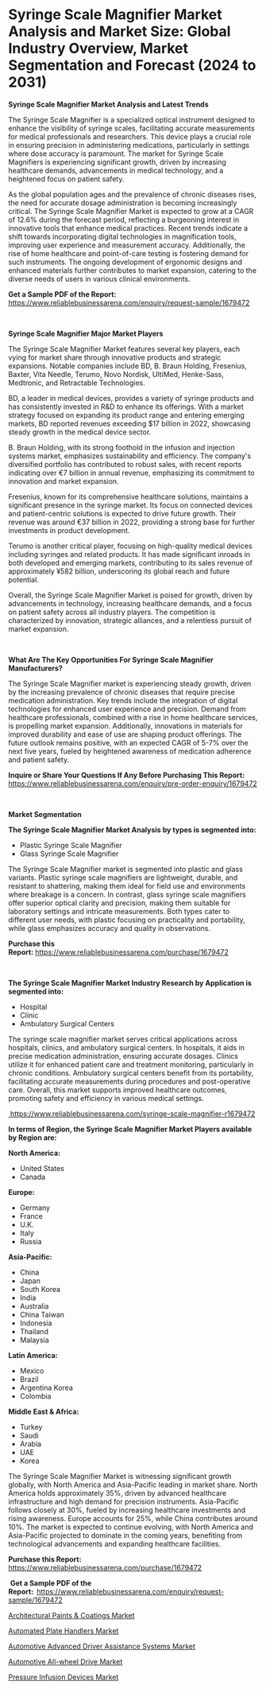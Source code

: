 <p><h1>Syringe Scale Magnifier Market Analysis and Market Size: Global Industry Overview, Market Segmentation and Forecast (2024 to 2031)</h1></p><p><strong>Syringe Scale Magnifier Market Analysis and Latest Trends</strong></p>
<p><p>The Syringe Scale Magnifier is a specialized optical instrument designed to enhance the visibility of syringe scales, facilitating accurate measurements for medical professionals and researchers. This device plays a crucial role in ensuring precision in administering medications, particularly in settings where dose accuracy is paramount. The market for Syringe Scale Magnifiers is experiencing significant growth, driven by increasing healthcare demands, advancements in medical technology, and a heightened focus on patient safety.</p><p>As the global population ages and the prevalence of chronic diseases rises, the need for accurate dosage administration is becoming increasingly critical. The Syringe Scale Magnifier Market is expected to grow at a CAGR of 12.6% during the forecast period, reflecting a burgeoning interest in innovative tools that enhance medical practices. Recent trends indicate a shift towards incorporating digital technologies in magnification tools, improving user experience and measurement accuracy. Additionally, the rise of home healthcare and point-of-care testing is fostering demand for such instruments. The ongoing development of ergonomic designs and enhanced materials further contributes to market expansion, catering to the diverse needs of users in various clinical environments.</p></p>
<p><strong>Get a Sample PDF of the Report:&nbsp;</strong> <a href="https://www.reliablebusinessarena.com/enquiry/request-sample/1679472?utm_campaign=1455&utm_medium=2&utm_source=Github&utm_content=ia&utm_term=14102024&utm_id=syringe-scale-magnifier">https://www.reliablebusinessarena.com/enquiry/request-sample/1679472</a></p>
<p>&nbsp;</p>
<p><strong>Syringe Scale Magnifier Major Market Players</strong></p>
<p><p>The Syringe Scale Magnifier Market features several key players, each vying for market share through innovative products and strategic expansions. Notable companies include BD, B. Braun Holding, Fresenius, Baxter, Vita Needle, Terumo, Novo Nordisk, UltiMed, Henke-Sass, Medtronic, and Retractable Technologies.</p><p>BD, a leader in medical devices, provides a variety of syringe products and has consistently invested in R&D to enhance its offerings. With a market strategy focused on expanding its product range and entering emerging markets, BD reported revenues exceeding $17 billion in 2022, showcasing steady growth in the medical device sector.</p><p>B. Braun Holding, with its strong foothold in the infusion and injection systems market, emphasizes sustainability and efficiency. The company's diversified portfolio has contributed to robust sales, with recent reports indicating over €7 billion in annual revenue, emphasizing its commitment to innovation and market expansion.</p><p>Fresenius, known for its comprehensive healthcare solutions, maintains a significant presence in the syringe market. Its focus on connected devices and patient-centric solutions is expected to drive future growth. Their revenue was around €37 billion in 2022, providing a strong base for further investments in product development.</p><p>Terumo is another critical player, focusing on high-quality medical devices including syringes and related products. It has made significant inroads in both developed and emerging markets, contributing to its sales revenue of approximately ¥582 billion, underscoring its global reach and future potential.</p><p>Overall, the Syringe Scale Magnifier Market is poised for growth, driven by advancements in technology, increasing healthcare demands, and a focus on patient safety across all industry players. The competition is characterized by innovation, strategic alliances, and a relentless pursuit of market expansion.</p></p>
<p>&nbsp;</p>
<p><strong>What Are The Key Opportunities For Syringe Scale Magnifier Manufacturers?</strong></p>
<p><p>The Syringe Scale Magnifier market is experiencing steady growth, driven by the increasing prevalence of chronic diseases that require precise medication administration. Key trends include the integration of digital technologies for enhanced user experience and precision. Demand from healthcare professionals, combined with a rise in home healthcare services, is propelling market expansion. Additionally, innovations in materials for improved durability and ease of use are shaping product offerings. The future outlook remains positive, with an expected CAGR of 5-7% over the next five years, fueled by heightened awareness of medication adherence and patient safety.</p></p>
<p><strong>Inquire or Share Your Questions If Any Before Purchasing This Report:</strong> <a href="https://www.reliablebusinessarena.com/enquiry/pre-order-enquiry/1679472?utm_campaign=1455&utm_medium=2&utm_source=Github&utm_content=ia&utm_term=14102024&utm_id=syringe-scale-magnifier">https://www.reliablebusinessarena.com/enquiry/pre-order-enquiry/1679472</a></p>
<p>&nbsp;</p>
<p><strong>Market Segmentation</strong></p>
<p><strong>The Syringe Scale Magnifier Market Analysis by types is segmented into:</strong></p>
<p><ul><li>Plastic Syringe Scale Magnifier</li><li>Glass Syringe Scale Magnifier</li></ul></p>
<p><p>The Syringe Scale Magnifier market is segmented into plastic and glass variants. Plastic syringe scale magnifiers are lightweight, durable, and resistant to shattering, making them ideal for field use and environments where breakage is a concern. In contrast, glass syringe scale magnifiers offer superior optical clarity and precision, making them suitable for laboratory settings and intricate measurements. Both types cater to different user needs, with plastic focusing on practicality and portability, while glass emphasizes accuracy and quality in observations.</p></p>
<p><strong>Purchase this Report:&nbsp;</strong><a href="https://www.reliablebusinessarena.com/purchase/1679472?utm_campaign=1455&utm_medium=2&utm_source=Github&utm_content=ia&utm_term=14102024&utm_id=syringe-scale-magnifier">https://www.reliablebusinessarena.com/purchase/1679472</a></p>
<p>&nbsp;</p>
<p><strong>The Syringe Scale Magnifier Market Industry Research by Application is segmented into:</strong></p>
<p><ul><li>Hospital</li><li>Clinic</li><li>Ambulatory Surgical Centers</li></ul></p>
<p><p>The syringe scale magnifier market serves critical applications across hospitals, clinics, and ambulatory surgical centers. In hospitals, it aids in precise medication administration, ensuring accurate dosages. Clinics utilize it for enhanced patient care and treatment monitoring, particularly in chronic conditions. Ambulatory surgical centers benefit from its portability, facilitating accurate measurements during procedures and post-operative care. Overall, this market supports improved healthcare outcomes, promoting safety and efficiency in various medical settings.</p></p>
<p><a href="https://www.reliablebusinessarena.com/syringe-scale-magnifier-r1679472?utm_campaign=1455&utm_medium=2&utm_source=Github&utm_content=ia&utm_term=14102024&utm_id=syringe-scale-magnifier">&nbsp;https://www.reliablebusinessarena.com/syringe-scale-magnifier-r1679472</a></p>
<p><strong>In terms of Region, the Syringe Scale Magnifier Market Players available by Region are:</strong></p>
<p>
    <p> <strong> North America: </strong>
        <ul>
            <li>United States</li>
            <li>Canada</li>
        </ul>
        </p> 
    <p> <strong> Europe: </strong>
        <ul>
            <li>Germany</li>
            <li>France</li>
            <li>U.K.</li>
            <li>Italy</li>
            <li>Russia</li>
        </ul>
        </p> 
    <p> <strong> Asia-Pacific: </strong>
        <ul>
            <li>China</li>
            <li>Japan</li>
            <li>South Korea</li>
            <li>India</li>
            <li>Australia</li>
            <li>China Taiwan</li>
            <li>Indonesia</li>
            <li>Thailand</li>
            <li>Malaysia</li>
        </ul>
        </p> 
    <p> <strong> Latin America: </strong>
        <ul>
            <li>Mexico</li>
            <li>Brazil</li>
            <li>Argentina Korea</li>
            <li>Colombia</li>
        </ul>
        </p> 
    <p> <strong> Middle East & Africa: </strong>
        <ul>
            <li>Turkey</li>
            <li>Saudi</li>
            <li>Arabia</li>
            <li>UAE</li>
            <li>Korea</li>
        </ul>
    </p>
    </p>
<p><p>The Syringe Scale Magnifier Market is witnessing significant growth globally, with North America and Asia-Pacific leading in market share. North America holds approximately 35%, driven by advanced healthcare infrastructure and high demand for precision instruments. Asia-Pacific follows closely at 30%, fueled by increasing healthcare investments and rising awareness. Europe accounts for 25%, while China contributes around 10%. The market is expected to continue evolving, with North America and Asia-Pacific projected to dominate in the coming years, benefiting from technological advancements and expanding healthcare facilities.</p></p>
<p><strong>Purchase this Report: </strong><a href="https://www.reliablebusinessarena.com/purchase/1679472?utm_campaign=1455&utm_medium=2&utm_source=Github&utm_content=ia&utm_term=14102024&utm_id=syringe-scale-magnifier">https://www.reliablebusinessarena.com/purchase/1679472</a></p>
<p>&nbsp;<strong>Get a Sample PDF of the Report:&nbsp;&nbsp;</strong><a href="https://www.reliablebusinessarena.com/enquiry/request-sample/1679472?utm_campaign=1455&utm_medium=2&utm_source=Github&utm_content=ia&utm_term=14102024&utm_id=syringe-scale-magnifier">https://www.reliablebusinessarena.com/enquiry/request-sample/1679472</a></p>
<p><strong></strong></p>
<p><p><a href="https://www.linkedin.com/pulse/architectural-paints-coatings-market-industry-trends-forecast-xcanc?utm_campaign=1455&utm_medium=2&utm_source=Github&utm_content=ia&utm_term=14102024&utm_id=syringe-scale-magnifier">Architectural Paints & Coatings Market</a></p><p><a href="https://www.linkedin.com/pulse/automated-plate-handlers-market-report-product-type-handlerautomated-ogxye?utm_campaign=1455&utm_medium=2&utm_source=Github&utm_content=ia&utm_term=14102024&utm_id=syringe-scale-magnifier">Automated Plate Handlers Market</a></p><p><a href="https://www.linkedin.com/pulse/automotive-advanced-driver-assistance-systems-industry-oq31e?utm_campaign=1455&utm_medium=2&utm_source=Github&utm_content=ia&utm_term=14102024&utm_id=syringe-scale-magnifier">Automotive Advanced Driver Assistance Systems Market</a></p><p><a href="https://www.linkedin.com/pulse/insights-automotive-all-wheel-drive-market-players-size-geographical-ri4je?utm_campaign=1455&utm_medium=2&utm_source=Github&utm_content=ia&utm_term=14102024&utm_id=syringe-scale-magnifier">Automotive All-wheel Drive Market</a></p><p><a href="https://github.com/PeterParrish5/Market-Research-Report-List-6/blob/main/pressure-infusion-devices-market.md?utm_campaign=1455&utm_medium=2&utm_source=Github&utm_content=ia&utm_term=14102024&utm_id=syringe-scale-magnifier">Pressure Infusion Devices Market</a></p></p>